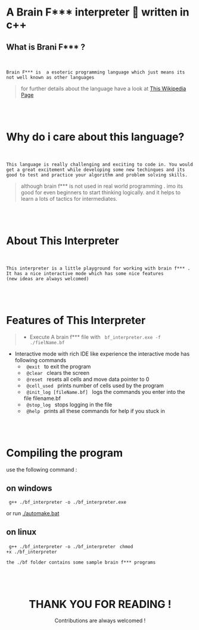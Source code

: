 # A Brain F*** interpreter 🧠 written in c++

## What is Brani F*** ?


<br>

    Brain F*** is  a esoteric programming language which just means its not well known as other languages


> for further details about the language have a look at <a href="https://en.wikipedia.org/wiki/Brainfuck">This Wikipedia Page</a>

<br>
<br>

# Why do i care about this language?


<br>

    This language is really challenging and exciting to code in. You would get a great excitement while developing some new techinques and its good to test and practice your algorithm and problem solving skills.

> although brain f*** is not used in real world programming . imo its good for even beginners to start thinking logically. and it helps to learn a lots of tactics for intermediates.

<br>
<br>

# About This Interpreter


<br>

    This interpreter is a little playground for working with brain f*** . It has a nice interactive mode which has some nice features 
    (new ideas are always welcomed)


<br>
<br>

# Features of This Interpreter

> * Execute A brain f*** file with <code> bf_interpreter.exe -f ./fielName.bf </code>

* Interactive mode with rich IDE like experience  the interactive mode has following commands 
    * <code> @exit </code> to exit the program
    * <code> @clear </code> clears the screen
    * <code> @reset </code> resets all cells and move data pointer to 0
    * <code> @cell_used </code> prints number of cells used by the program
    * <code> @init_log  [fileName.bf] </code> logs the commands you enter into the file filename.bf
    * <code> @stop_log </code> stops logging in the file
    * <code> @help  </code> prints all these commands for help if you stuck in 

<br>
<br>

# Compiling the program

use the following command :

## on windows
<code> g++ ./bf_interpreter -o ./bf_interpreter.exe </code>

or run <a href="./automake.bat">./automake.bat</a>


## on linux
<code> g++ ./bf_interpreter -o ./bf_interpreter </code>
<code>chmod +x ./bf_interpreter </code>

    the ./bf folder contains some sample brain f*** programs



<br>
<br>

<center>
<h1> THANK YOU FOR READING !  </h1>
Contributions are always welcomed !
</center>

